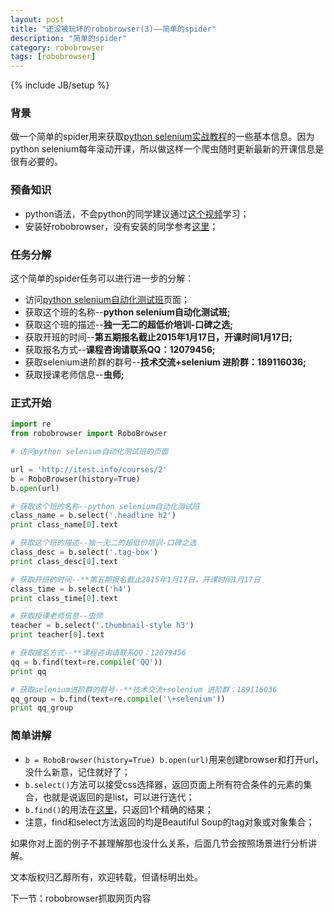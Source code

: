 ```yaml
---
layout: post
title: "还没被玩坏的robobrowser(3)——简单的spider"
description: "简单的spider"
category: robobrowser
tags: [robobrowser]
---
```

{% include JB/setup %}

### 背景  

做一个简单的spider用来获取[python selenium实战教程]()的一些基本信息。因为python selenium每年滚动开课，所以做这样一个爬虫随时更新最新的开课信息是很有必要的。

### 预备知识

* python语法，不会python的同学建议通过[这个视频](http://v.163.com/special/Khan/computer.html)学习；
* 安装好robobrowser，没有安装的同学参考[这里]()；

### 任务分解

这个简单的spider任务可以进行进一步的分解：

* 访问[python selenium自动化测试班](http://itest.info/courses/2)页面；
* 获取这个班的名称--**python selenium自动化测试班;**
* 获取这个班的描述--**独一无二的超低价培训-口碑之选;**
* 获取开班的时间--**第五期报名截止2015年1月17日，开课时间1月17日;**
* 获取报名方式--**课程咨询请联系QQ：12079456;**
* 获取selenium进阶群的群号--**技术交流+selenium 进阶群：189116036;**
* 获取授课老师信息--**虫师;**

### 正式开始

```python
import re
from robobrowser import RoboBrowser

# 访问python selenium自动化测试班的页面

url = 'http://itest.info/courses/2'
b = RoboBrowser(history=True)
b.open(url)

# 获取这个班的名称--python selenium自动化测试班
class_name = b.select('.headline h2')
print class_name[0].text

# 获取这个班的描述--独一无二的超低价培训-口碑之选
class_desc = b.select('.tag-box')
print class_desc[0].text

# 获取开班的时间--**第五期报名截止2015年1月17日，开课时间1月17日
class_time = b.select('h4')
print class_time[0].text

# 获取授课老师信息--虫师
teacher = b.select('.thumbnail-style h3')
print teacher[0].text

# 获取报名方式--**课程咨询请联系QQ：12079456
qq = b.find(text=re.compile('QQ'))
print qq

# 获取selenium进阶群的群号--**技术交流+selenium 进阶群：189116036
qq_group = b.find(text=re.compile('\+selenium'))
print qq_group

```

### 简单讲解

* ```b = RoboBrowser(history=True) b.open(url)```用来创建browser和打开url，没什么新意，记住就好了；
* ```b.select()```方法可以接受css选择器，返回页面上所有符合条件的元素的集合，也就是说返回的是list，可以进行迭代；
* ```b.find()```的用法在[这里](http://www.crummy.com/software/BeautifulSoup/bs4/doc/index.zh.html#find-all)，只返回1个精确的结果；
* 注意，find和select方法返回的均是Beautiful Soup的tag对象或对象集合；

如果你对上面的例子不甚理解那也没什么关系，后面几节会按照场景进行分析讲解。


文本版权归乙醇所有，欢迎转载，但请标明出处。

下一节：robobrowser抓取网页内容
